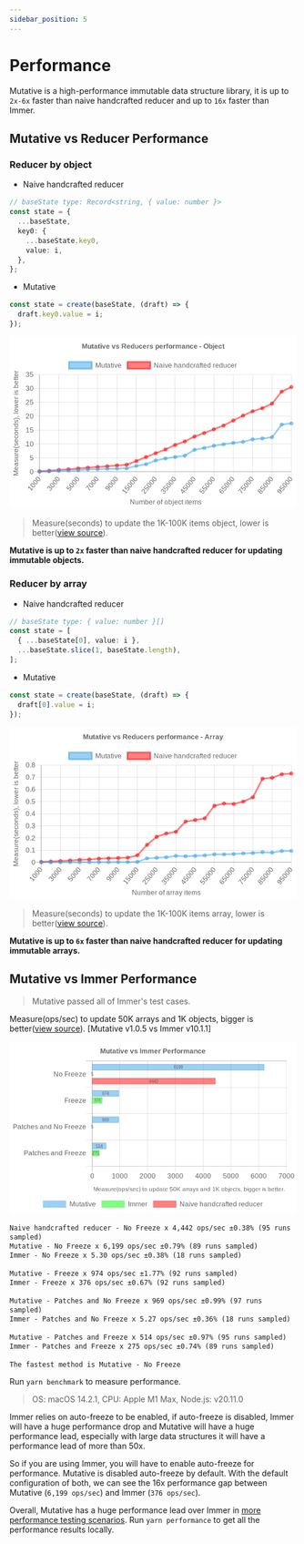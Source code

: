 ```yaml
---
sidebar_position: 5
---
```


# Performance

Mutative is a high-performance immutable data structure library, it is up to `2x-6x` faster than naive handcrafted reducer and up to `16x` faster than Immer.

## Mutative vs Reducer Performance

### Reducer by object

- Naive handcrafted reducer

```ts
// baseState type: Record<string, { value: number }>
const state = {
  ...baseState,
  key0: {
    ...baseState.key0,
    value: i,
  },
};
```

- Mutative

```ts
const state = create(baseState, (draft) => {
  draft.key0.value = i;
});
```

![Mutative vs Reducer benchmark by object](img/benchmark-object.jpg)

> Measure(seconds) to update the 1K-100K items object, lower is better([view source](https://github.com/unadlib/mutative/blob/main/test/performance/benchmark-object.ts)).


**Mutative is up to `2x` faster than naive handcrafted reducer for updating immutable objects.**

### Reducer by array

- Naive handcrafted reducer

```ts
// baseState type: { value: number }[]
const state = [
  { ...baseState[0], value: i },
  ...baseState.slice(1, baseState.length),
];
```

- Mutative

```ts
const state = create(baseState, (draft) => {
  draft[0].value = i;
});
```

![Mutative vs Reducer benchmark by array](img/benchmark-array.jpg)

> Measure(seconds) to update the 1K-100K items array, lower is better([view source](https://github.com/unadlib/mutative/blob/main/test/performance/benchmark-array.ts)).

**Mutative is up to `6x` faster than naive handcrafted reducer for updating immutable arrays.**


## Mutative vs Immer Performance

> Mutative passed all of Immer's test cases.

Measure(ops/sec) to update 50K arrays and 1K objects, bigger is better([view source](https://github.com/unadlib/mutative/blob/main/test/performance/benchmark.ts)). [Mutative v1.0.5 vs Immer v10.1.1]

![Benchmark](img/benchmark.jpg)

```
Naive handcrafted reducer - No Freeze x 4,442 ops/sec ±0.38% (95 runs sampled)
Mutative - No Freeze x 6,199 ops/sec ±0.79% (89 runs sampled)
Immer - No Freeze x 5.30 ops/sec ±0.38% (18 runs sampled)

Mutative - Freeze x 974 ops/sec ±1.77% (92 runs sampled)
Immer - Freeze x 376 ops/sec ±0.67% (92 runs sampled)

Mutative - Patches and No Freeze x 969 ops/sec ±0.99% (97 runs sampled)
Immer - Patches and No Freeze x 5.27 ops/sec ±0.36% (18 runs sampled)

Mutative - Patches and Freeze x 514 ops/sec ±0.97% (95 runs sampled)
Immer - Patches and Freeze x 275 ops/sec ±0.74% (89 runs sampled)

The fastest method is Mutative - No Freeze
```

Run `yarn benchmark` to measure performance.

> OS: macOS 14.2.1, CPU: Apple M1 Max, Node.js: v20.11.0

Immer relies on auto-freeze to be enabled, if auto-freeze is disabled, Immer will have a huge performance drop and Mutative will have a huge performance lead, especially with large data structures it will have a performance lead of more than 50x.

So if you are using Immer, you will have to enable auto-freeze for performance. Mutative is disabled auto-freeze by default. With the default configuration of both, we can see the 16x performance gap between Mutative (`6,199 ops/sec`) and Immer (`376 ops/sec`).

Overall, Mutative has a huge performance lead over Immer in [more performance testing scenarios](https://github.com/unadlib/mutative/tree/main/test/performance). Run `yarn performance` to get all the performance results locally.
